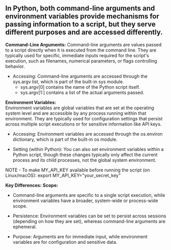 ## In Python, both command-line arguments and environment variables provide mechanisms for passing information to a script, but they serve different purposes and are accessed differently.  

**Command-Line Arguments:**
Command-line arguments are values passed to a script directly when it is executed from the command line. They are typically used for specific, immediate inputs required for the script's execution, such as filenames, numerical parameters, or flags controlling behavior. 

- Accessing: Command-line arguments are accessed through the sys.argv list, which is part of the built-in sys module.
    - sys.argv[0] contains the name of the Python script itself.
    - sys.argv[1:] contains a list of the actual arguments passed.

**Environment Variables:**  
Environment variables are global variables that are set at the operating system level and are accessible by any process running within that environment. They are typically used for configuration settings that persist across multiple script executions or for sensitive information like API keys.

- Accessing: Environment variables are accessed through the os.environ dictionary, which is part of the built-in os module.

- Setting (within Python): You can also set environment variables within a Python script, though these changes typically only affect the current process and its child processes, not the global system environment.    

NOTE - To make MY_API_KEY available before running the script (on Linux/macOS): export MY_API_KEY="your_secret_key"

**Key Differences:**
**Scope:**
- Command-line arguments are specific to a single script execution, while environment variables have a broader, system-wide or process-wide scope.

- Persistence:
Environment variables can be set to persist across sessions (depending on how they are set), whereas command-line arguments are ephemeral.

- Purpose:
Arguments are for immediate input, while environment variables are for configuration and sensitive data.